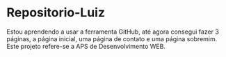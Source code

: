 # Repositorio-Luiz
Estou aprendendo a usar a ferramenta GitHub, até agora consegui fazer 3 páginas, a página inicial, uma página de contato e uma página sobremim. Este projeto refere-se a APS de Desenvolvimento WEB.
